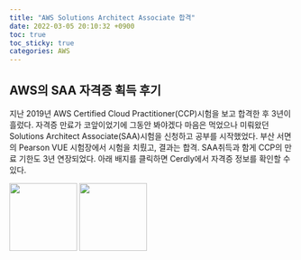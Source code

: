 ```yaml
---
title: "AWS Solutions Architect Associate 합격"
date: 2022-03-05 20:10:32 +0900
toc: true
toc_sticky: true
categories: AWS
---
```


## AWS의 SAA 자격증 획득 후기

지난 2019년 AWS Certified Cloud Practitioner(CCP)시험을 보고 합격한 후 3년이 흘렀다. 자격증 만료가 코앞이었기에 그동안 봐야겠다 마음은 먹었으나 미뤄왔던 Solutions Architect Associate(SAA)시험을 신청하고 공부를 시작했었다. 부산 서면의 Pearson VUE 시험장에서 시험을 치뤘고, 결과는 합격. SAA취득과 함게 CCP의 만료 기한도 3년 연장되었다. 아래 배지를 클릭하면 Cerdly에서 자격증 정보를 확인할 수 있다.

<a href="https://www.credly.com/badges/f53f8506-56ba-4c42-9c36-10b76cd17146/public_url"><img src="https://user-images.githubusercontent.com/61682534/156751782-7e5585b7-d97e-4530-8e03-8f100dd4aa58.png" width="120"></a>
<a href="https://www.credly.com/badges/cdd98f16-d80d-4bdb-b745-984296205154/public_url"><img src="https://user-images.githubusercontent.com/61682534/156751755-46dc2622-06ca-4782-ac95-07860e9a751f.png" width="120"></a>
